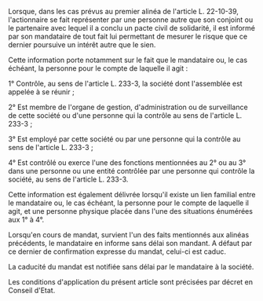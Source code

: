 Lorsque, dans les cas prévus au premier alinéa de l'article L. 22-10-39, l'actionnaire se fait représenter par une personne autre que son conjoint ou le partenaire avec lequel il a conclu un pacte civil de solidarité, il est informé par son mandataire de tout fait lui permettant de mesurer le risque que ce dernier poursuive un intérêt autre que le sien.

Cette information porte notamment sur le fait que le mandataire ou, le cas échéant, la personne pour le compte de laquelle il agit :

1° Contrôle, au sens de l'article L. 233-3, la société dont l'assemblée est appelée à se réunir ;

2° Est membre de l'organe de gestion, d'administration ou de surveillance de cette société ou d'une personne qui la contrôle au sens de l'article L. 233-3 ;

3° Est employé par cette société ou par une personne qui la contrôle au sens de l'article L. 233-3 ;

4° Est contrôlé ou exerce l'une des fonctions mentionnées au 2° ou au 3° dans une personne ou une entité contrôlée par une personne qui contrôle la société, au sens de l'article L. 233-3.

Cette information est également délivrée lorsqu'il existe un lien familial entre le mandataire ou, le cas échéant, la personne pour le compte de laquelle il agit, et une personne physique placée dans l'une des situations énumérées aux 1° à 4°.

Lorsqu'en cours de mandat, survient l'un des faits mentionnés aux alinéas précédents, le mandataire en informe sans délai son mandant. A défaut par ce dernier de confirmation expresse du mandat, celui-ci est caduc.

La caducité du mandat est notifiée sans délai par le mandataire à la société.

Les conditions d'application du présent article sont précisées par décret en Conseil d'Etat.
